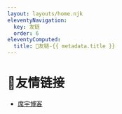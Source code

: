 ```yaml
---
layout: layouts/home.njk
eleventyNavigation:
  key: 友链
  order: 6
eleventyComputed:
  title: 🤝友链-{{ metadata.title }}
---
```

<h1>🤝友情链接</h1>

- [席宇博客](https://xiyu.pro)
